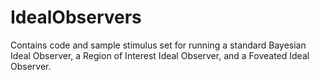# IdealObservers
Contains code and sample stimulus set for running a standard Bayesian Ideal Observer, a Region of Interest Ideal Observer, and a Foveated Ideal Observer. 

